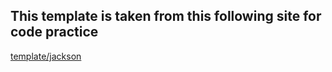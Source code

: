 ## This template is taken from this following site for code practice

[template/jackson](https://github.com/dbarochiya/me/tree/master/template/jackson)